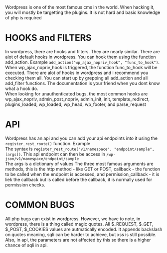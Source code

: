 Wordpress is one of the most famous cms in the world. When hacking it, you will mostly be targetting the plugins. It is not hard and basic knowledge of php is required

# HOOKS and FILTERS
In wordpress, there are hooks and filters. They are nearly similar. There are alot of default hooks in wordpress. You can hook them using the function add_action. Example ```add_action("wp_ajax_nopriv_hook", "func_to_hook")```.   
When wp_ajax_nopriv_hook is triggered, the function func_to_hook will be executed. There are alot of hooks in wordpress and i recommend you checking them all. You can start up by grepping all add_action and all add_filter functions. The documentation is your friend when you dont know what a hook do.    
When looking for unauthenticated bugs, the most common hooks are wp_ajax_nopriv, admin_post_nopriv, admin_init, init, template_redirect,  plugins_loaded, wp_loaded, wp_head, wp_footer, and parse_request

# API
Wordpress has an api and you can add your api endpoints into it using the ```register_rest_route()``` function. Example   
The syntax is ```register_rest_route("v1/namespace", "endpoint/sample", [args])```. This api endpoint can then be access in `/wp-json/v1/namespace/endpoint/sample`   
The args is a dictionary of values
The three most famous arguments are methods, this is the http method - like GET or POST, callback - the function to be called when the endpoint is accessed, and permission_callback - it is liek the callback but is called before the callback, it is normally used for permission checks.

# COMMON BUGS
All php bugs can exist in wordpress. However, we have to note, in wordpress, there is a thing called magic quotes. All $_REQUEST, $_GET, $_POST, $_COOKIES values are autmatically encoded. It appends backslash on quotes meaning, sqli can be harder to achieve, but xss is still possible. Also, in api, the parameters are not affected by this so there is a higher chance of sqli in api.